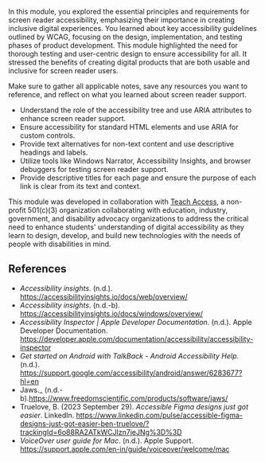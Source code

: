 In this module, you explored the essential principles and requirements for screen reader accessibility, emphasizing their importance in creating inclusive digital experiences. You learned about key accessibility guidelines outlined by WCAG, focusing on the design, implementation, and testing phases of product development. This module highlighted the need for thorough testing and user-centric design to ensure accessibility for all. It stressed the benefits of creating digital products that are both usable and inclusive for screen reader users.

Make sure to gather all applicable notes, save any resources you want to reference, and reflect on what you learned about screen reader support.
- Understand the role of the accessibility tree and use ARIA attributes to enhance screen reader support.
- Ensure accessibility for standard HTML elements and use ARIA for custom controls.
- Provide text alternatives for non-text content and use descriptive headings and labels.
- Utilize tools like Windows Narrator, Accessibility Insights, and browser debuggers for testing screen reader support.
- Provide descriptive titles for each page and ensure the purpose of each link is clear from its text and context.

This module was developed in collaboration with [Teach Access](https://teachaccess.org/), a non-profit 501(c)(3) organization collaborating with education, industry, government, and disability advocacy organizations to address the critical need to enhance students' understanding of digital accessibility as they learn to design, develop, and build new technologies with the needs of people with disabilities in mind.

## References

- _Accessibility insights_. (n.d.). https://accessibilityinsights.io/docs/web/overview/
- _Accessibility insights_. (n.d.-b). https://accessibilityinsights.io/docs/windows/overview/
- _Accessibility Inspector | Apple Developer Documentation_. (n.d.). Apple Developer Documentation. https://developer.apple.com/documentation/accessibility/accessibility-inspector
- _Get started on Android with TalkBack - Android Accessibility Help._ (n.d.). https://support.google.com/accessibility/android/answer/6283677?hl=en
- Jaws._ (n.d.-b).https://www.freedomscientific.com/products/software/jaws/
- Truelove, B. (2023 September 29). _Accessible Figma designs just got easier_. LinkedIn. <https://www.linkedin.com/pulse/accessible-figma-designs-just-got-easier-ben-truelove/?trackingId=6o88RA2ATkWCJlzn7jeJNg%3D%3D>
- _VoiceOver user guide for Mac_. (n.d.). Apple Support. https://support.apple.com/en-in/guide/voiceover/welcome/mac